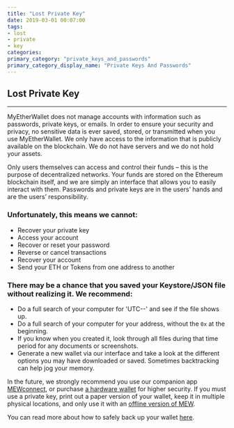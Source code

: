 ```yaml
---
title: "Lost Private Key"
date: 2019-03-01 00:07:00
tags:
- lost
- private
- key
categories:
primary_category: "private_keys_and_passwords"
primary_category_display_name: "Private Keys And Passwords"
---
```


## Lost Private Key
***
 
MyEtherWallet does not manage accounts with information such as passwords, private keys, or emails. In order to ensure your security and privacy, no sensitive data is ever saved, stored, or transmitted when you use MyEtherWallet. We only have access to the information that is publicly available on the blockchain. We do not have servers and we do not hold your assets.
 
Only users themselves can access and control their funds – this is the purpose of decentralized networks. Your funds are stored on the Ethereum blockchain itself, and we are simply an interface that allows you to easily interact with them. Passwords and private keys are in the users’ hands and are the users’ responsibility.
 
### Unfortunately, this means we cannot:
* Recover your private key
* Access your account
* Recover or reset your password
* Reverse or cancel transactions
* Recover your account
* Send your ETH or Tokens from one address to another

### There may be a chance that you saved your Keystore/JSON file without realizing it. We recommend:
* Do a full search of your computer for 'UTC--' and see if the file shows up.
* Do a full search of your computer for your address, without the `0x` at the beginning.
* If you know when you created it, look through all files during that time period for any documents or screenshots.
* Generate a new wallet via our interface and take a look at the different options you may have downloaded or saved. Sometimes backtracking can help jog your memory.

In the future, we strongly recommend you use our companion app [MEWconnect](), or purchase [a hardware wallet]() for higher security. If you must use a private key, print out a paper version of your wallet, keep it in multiple physical locations, and only use it with an [offline version of MEW](). 
 
You can read more about how to safely back up your wallet [here]().
